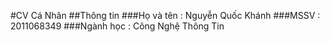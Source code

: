 
#CV Cá Nhân
##Thông tin
###Họ và tên : Nguyễn Quốc Khánh
###MSSV : 2011068349
###Ngành học : Công Nghệ Thông Tin
